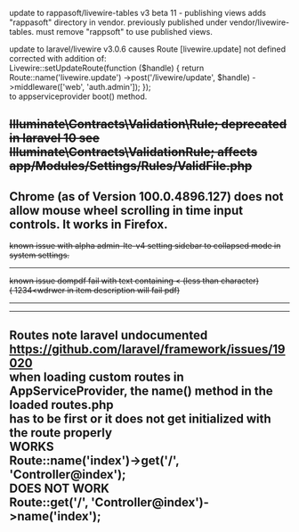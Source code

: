 update to rappasoft/livewire-tables v3 beta 11 - publishing views adds "rappasoft" directory in vendor.
previously published under vendor/livewire-tables. must remove "rappsoft" to use published views.  

update to laravel/livewire v3.0.6 causes Route [livewire.update] not defined
corrected with addition of:  
Livewire::setUpdateRoute(function ($handle) {
return Route::name('livewire.update')
->post('/livewire/update', $handle)
->middleware(['web', 'auth.admin']);
});  
to appserviceprovider boot() method.  


~~Illuminate\Contracts\Validation\Rule; deprecated in laravel 10
see Illuminate\Contracts\ValidationRule;
affects app/Modules/Settings/Rules/ValidFile.php~~
----------------------------
Chrome (as of Version 100.0.4896.127) does not allow mouse wheel scrolling in time input controls.
It works in Firefox.
------------------
~~known issue with alpha admin-lte-v4 setting sidebar to collapsed mode in system settings.~~

--------
~~known issue dompdf fail with text containing < (less than character)  
(  1234<wdrwer  in item description will fail pdf)~~

------------
-------------------------------
Routes note laravel undocumented  https://github.com/laravel/framework/issues/19020  
when loading custom routes in AppServiceProvider, the name() method in the loaded routes.php  
has to be first or it does not get initialized with the route properly  
WORKS  
Route::name('index')->get('/', 'Controller@index');  
DOES NOT WORK  
Route::get('/', 'Controller@index')->name('index');
---------------------------------------


